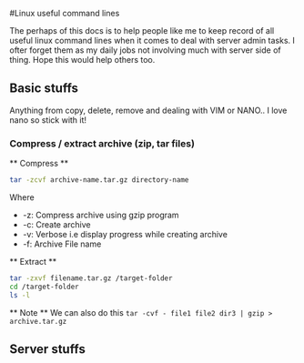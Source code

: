 #Linux useful command lines

The perhaps of this docs is to help people like me to keep record of all useful linux command lines when it comes to deal with server admin tasks.
I ofter forget them as my daily jobs not involving much with server side of thing. Hope this would help others too.

## Basic stuffs
Anything from copy, delete, remove and dealing with VIM or NANO.. I love nano so stick with it!

### Compress / extract archive (zip, tar files)

** Compress **
  ```bash
  tar -zcvf archive-name.tar.gz directory-name
  ```
  Where 
  + -z: Compress archive using gzip program
  + -c: Create archive
  + -v: Verbose i.e display progress while creating archive
  + -f: Archive File name

** Extract **
  ```bash
  tar -zxvf filename.tar.gz /target-folder
  cd /target-folder
  ls -l
  ```
  
** Note **
We can also do this ``` tar -cvf - file1 file2 dir3 | gzip > archive.tar.gz ```
  
  

## Server stuffs

